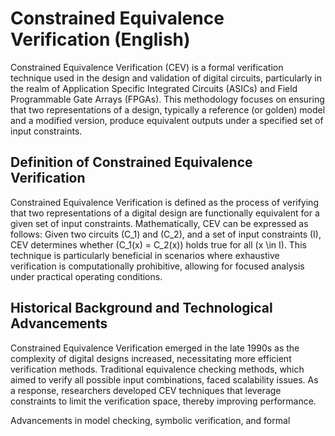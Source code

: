 # Constrained Equivalence Verification (English)

Constrained Equivalence Verification (CEV) is a formal verification technique used in the design and validation of digital circuits, particularly in the realm of Application Specific Integrated Circuits (ASICs) and Field Programmable Gate Arrays (FPGAs). This methodology focuses on ensuring that two representations of a design, typically a reference (or golden) model and a modified version, produce equivalent outputs under a specified set of input constraints.

## Definition of Constrained Equivalence Verification

Constrained Equivalence Verification is defined as the process of verifying that two representations of a digital design are functionally equivalent for a given set of input constraints. Mathematically, CEV can be expressed as follows: Given two circuits \(C_1\) and \(C_2\), and a set of input constraints \(I\), CEV determines whether \(C_1(x) = C_2(x)\) holds true for all \(x \in I\). This technique is particularly beneficial in scenarios where exhaustive verification is computationally prohibitive, allowing for focused analysis under practical operating conditions.

## Historical Background and Technological Advancements

Constrained Equivalence Verification emerged in the late 1990s as the complexity of digital designs increased, necessitating more efficient verification methods. Traditional equivalence checking methods, which aimed to verify all possible input combinations, faced scalability issues. As a response, researchers developed CEV techniques that leverage constraints to limit the verification space, thereby improving performance.

Advancements in model checking, symbolic verification, and formal